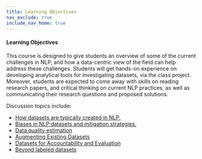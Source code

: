 ```yaml
---
title: Learning Objectives
nav_exclude: true
include_nav_home: true
---
```


#### Learning Objectives

This course is designed to give students an overview of some of the current challenges in NLP, and how a data-centric view of the field can help address these challenges. Students will get hands-on experience on developing analytical tools for investigating datasets, via the class project. Moreover, students are expected to come away with skills on reading research papers, and critical thinking on current NLP practices, as well as communicating their research questions and proposed solutions.


Discussion topics include:

* [How datasets are typically created in NLP.](#datasets-in-nlp/)
* [Biases in NLP datasets and mitigation strategies.](#biases-and-mitigation/)
* [Data quality estimation](#estimating-data-quality/)
* [Augmenting Existing Datasets](#augmenting-existing-datasets/)
* [Datasets for Accountability and Evaluation](#data-accountability/)
* [Beyond labeled datasets](#beyond-labeled-datasets-in-nlp/)